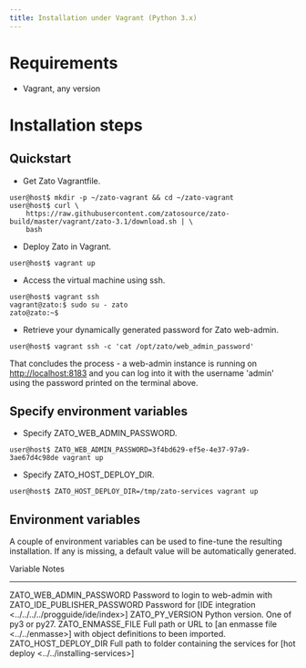 ```yaml
---
title: Installation under Vagrant (Python 3.x)
---
```


Requirements
============

-   Vagrant, any version

Installation steps
==================

Quickstart
----------

-   Get Zato Vagrantfile.

``` {.shell-session}
user@host$ mkdir -p ~/zato-vagrant && cd ~/zato-vagrant
user@host$ curl \
    https://raw.githubusercontent.com/zatosource/zato-build/master/vagrant/zato-3.1/download.sh | \
    bash
```

-   Deploy Zato in Vagrant.

``` {.shell-session}
user@host$ vagrant up
```

-   Access the virtual machine using ssh.

``` {.shell-session}
user@host$ vagrant ssh
vagrant@zato:$ sudo su - zato
zato@zato:~$
```

-   Retrieve your dynamically generated password for Zato web-admin.

``` {.shell-session}
user@host$ vagrant ssh -c 'cat /opt/zato/web_admin_password'
```

That concludes the process - a web-admin instance is running on <http://localhost:8183> and you can log into
it with the username \'admin\' using the password printed on the terminal above.

Specify environment variables
-----------------------------

-   Specify ZATO_WEB_ADMIN_PASSWORD.

``` {.shell-session}
user@host$ ZATO_WEB_ADMIN_PASSWORD=3f4bd629-ef5e-4e37-97a9-3ae67d4c98de vagrant up
```

-   Specify ZATO_HOST_DEPLOY_DIR.

``` {.shell-session}
user@host$ ZATO_HOST_DEPLOY_DIR=/tmp/zato-services vagrant up
```

Environment variables
---------------------

A couple of environment variables can be used to fine-tune the resulting installation. If any is missing,
a default value will be automatically generated.

  Variable                      Notes
  ----------------------------- --------------------------------------------------------------------------------
  ZATO_WEB_ADMIN_PASSWORD       Password to login to web-admin with
  ZATO_IDE_PUBLISHER_PASSWORD   Password for [IDE integration \<../../../../progguide/ide/index\>]
  ZATO_PY_VERSION               Python version. One of py3 or py27.
  ZATO_ENMASSE_FILE             Full path or URL to [an enmasse file \<../../enmasse\>] with
                                object definitions to been imported.
  ZATO_HOST_DEPLOY_DIR          Full path to folder containing the services for
                                [hot deploy \<../../installing-services\>]
